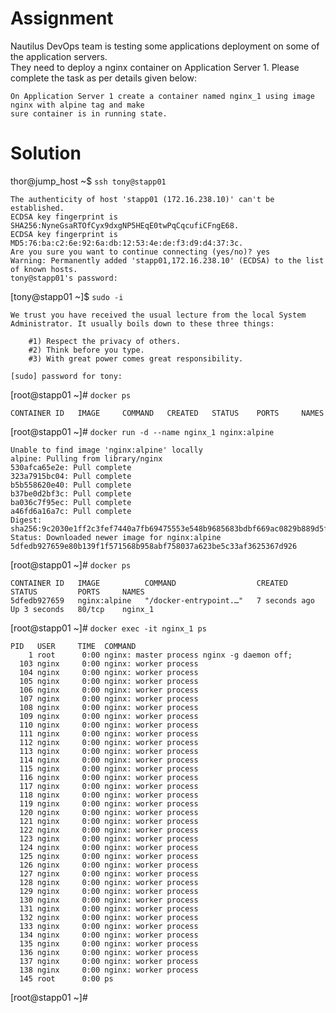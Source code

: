 # Assignment
Nautilus DevOps team is testing some applications deployment on some of the application servers.  
They need to deploy a nginx container on Application Server 1. Please complete the task as per details given below:

    On Application Server 1 create a container named nginx_1 using image nginx with alpine tag and make  
    sure container is in running state.

# Solution
thor@jump_host ~$ `ssh tony@stapp01`
```
The authenticity of host 'stapp01 (172.16.238.10)' can't be established.
ECDSA key fingerprint is SHA256:NyneGsaRTOfCyx9dxgNP5HEqE0twPqCqcufiCFngE68.
ECDSA key fingerprint is MD5:76:ba:c2:6e:92:6a:db:12:53:4e:de:f3:d9:d4:37:3c.
Are you sure you want to continue connecting (yes/no)? yes
Warning: Permanently added 'stapp01,172.16.238.10' (ECDSA) to the list of known hosts.
tony@stapp01's password: 
```

[tony@stapp01 ~]$ `sudo -i`
```
We trust you have received the usual lecture from the local System
Administrator. It usually boils down to these three things:

    #1) Respect the privacy of others.
    #2) Think before you type.
    #3) With great power comes great responsibility.

[sudo] password for tony: 
```

[root@stapp01 ~]# `docker ps`
```
CONTAINER ID   IMAGE     COMMAND   CREATED   STATUS    PORTS     NAMES
```

[root@stapp01 ~]# `docker run -d --name nginx_1 nginx:alpine`
```
Unable to find image 'nginx:alpine' locally
alpine: Pulling from library/nginx
530afca65e2e: Pull complete 
323a7915bc04: Pull complete 
b5b558620e40: Pull complete 
b37be0d2bf3c: Pull complete 
ba036c7f95ec: Pull complete 
a46fd6a16a7c: Pull complete 
Digest: sha256:9c2030e1ff2c3fef7440a7fb69475553e548b9685683bdbf669ac0829b889d5f
Status: Downloaded newer image for nginx:alpine
5dfedb927659e80b139f1f571568b958abf758037a623be5c33af3625367d926
```

[root@stapp01 ~]# `docker ps`
```
CONTAINER ID   IMAGE          COMMAND                  CREATED         STATUS         PORTS     NAMES
5dfedb927659   nginx:alpine   "/docker-entrypoint.…"   7 seconds ago   Up 3 seconds   80/tcp    nginx_1
```

[root@stapp01 ~]# `docker exec -it nginx_1 ps`
```
PID   USER     TIME  COMMAND
    1 root      0:00 nginx: master process nginx -g daemon off;
  103 nginx     0:00 nginx: worker process
  104 nginx     0:00 nginx: worker process
  105 nginx     0:00 nginx: worker process
  106 nginx     0:00 nginx: worker process
  107 nginx     0:00 nginx: worker process
  108 nginx     0:00 nginx: worker process
  109 nginx     0:00 nginx: worker process
  110 nginx     0:00 nginx: worker process
  111 nginx     0:00 nginx: worker process
  112 nginx     0:00 nginx: worker process
  113 nginx     0:00 nginx: worker process
  114 nginx     0:00 nginx: worker process
  115 nginx     0:00 nginx: worker process
  116 nginx     0:00 nginx: worker process
  117 nginx     0:00 nginx: worker process
  118 nginx     0:00 nginx: worker process
  119 nginx     0:00 nginx: worker process
  120 nginx     0:00 nginx: worker process
  121 nginx     0:00 nginx: worker process
  122 nginx     0:00 nginx: worker process
  123 nginx     0:00 nginx: worker process
  124 nginx     0:00 nginx: worker process
  125 nginx     0:00 nginx: worker process
  126 nginx     0:00 nginx: worker process
  127 nginx     0:00 nginx: worker process
  128 nginx     0:00 nginx: worker process
  129 nginx     0:00 nginx: worker process
  130 nginx     0:00 nginx: worker process
  131 nginx     0:00 nginx: worker process
  132 nginx     0:00 nginx: worker process
  133 nginx     0:00 nginx: worker process
  134 nginx     0:00 nginx: worker process
  135 nginx     0:00 nginx: worker process
  136 nginx     0:00 nginx: worker process
  137 nginx     0:00 nginx: worker process
  138 nginx     0:00 nginx: worker process
  145 root      0:00 ps
```

[root@stapp01 ~]#
